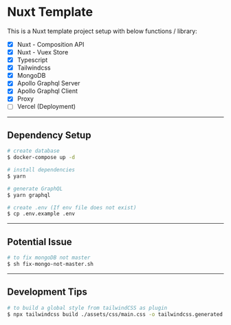 # Nuxt Template
This is a Nuxt template project setup with below functions / library:
- [x] Nuxt - Composition API
- [x] Nuxt - Vuex Store
- [x] Typescript
- [x] Tailwindcss
- [x] MongoDB
- [x] Apollo Graphql Server
- [x] Apollo Graphql Client
- [x] Proxy
- [ ] Vercel (Deployment)

---
## Dependency Setup
```bash
# create database
$ docker-compose up -d

# install dependencies
$ yarn

# generate GraphQL
$ yarn graphql

# create .env (If env file does not exist)
$ cp .env.example .env
```
---
## Potential Issue
```bash
# to fix mongoDB not master
$ sh fix-mongo-not-master.sh
```
---
## Development Tips
```bash
# to build a global style from tailwindCSS as plugin
$ npx tailwindcss build ./assets/css/main.css -o tailwindcss.generated.css
```
